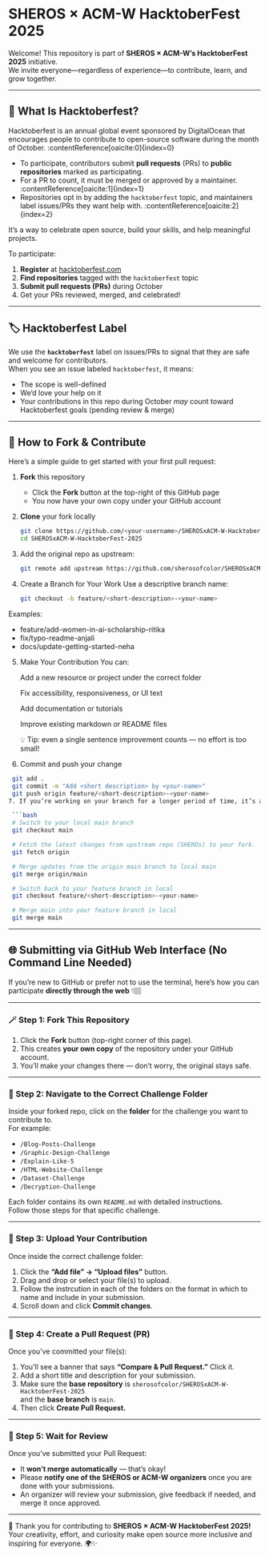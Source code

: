 # SHEROS × ACM-W HacktoberFest 2025

Welcome! This repository is part of **SHEROS × ACM-W’s HacktoberFest 2025** initiative.  
We invite everyone—regardless of experience—to contribute, learn, and grow together.

---

## 🎯 What Is Hacktoberfest?

Hacktoberfest is an annual global event sponsored by DigitalOcean that encourages people to contribute to open-source software during the month of October. :contentReference[oaicite:0]{index=0}  

- To participate, contributors submit **pull requests** (PRs) to **public repositories** marked as participating.  
- For a PR to count, it must be merged or approved by a maintainer. :contentReference[oaicite:1]{index=1}  
- Repositories opt in by adding the `hacktoberfest` topic, and maintainers label issues/PRs they want help with. :contentReference[oaicite:2]{index=2}  

It’s a way to celebrate open source, build your skills, and help meaningful projects.

To participate:
1. **Register** at [hacktoberfest.com](https://hacktoberfest.com/)
2. **Find repositories** tagged with the `hacktoberfest` topic  
3. **Submit pull requests (PRs)** during October  
4. Get your PRs reviewed, merged, and celebrated!

---


## 🏷️ Hacktoberfest Label

We use the **`hacktoberfest`** label on issues/PRs to signal that they are safe and welcome for contributors.  
When you see an issue labeled `hacktoberfest`, it means:  
- The scope is well-defined  
- We’d love your help on it  
- Your contributions in this repo during October *may* count toward Hacktoberfest goals (pending review & merge)

---

## 🚀 How to Fork & Contribute

Here’s a simple guide to get started with your first pull request:

1. **Fork** this repository  
   - Click the **Fork** button at the top-right of this GitHub page  
   - You now have your own copy under your GitHub account

2. **Clone** your fork locally  
   ```bash
   git clone https://github.com/<your-username>/SHEROSxACM-W-HacktoberFest-2025.git
   cd SHEROSxACM-W-HacktoberFest-2025
3. Add the original repo as upstream:
   ```bash
   git remote add upstream https://github.com/sherosofcolor/SHEROSxACM-W-HacktoberFest-2025.git

4. Create a Branch for Your Work
Use a descriptive branch name:
   ```bash
   git checkout -b feature/<short-description>-<your-name>

Examples:
  - feature/add-women-in-ai-scholarship-ritika
  - fix/typo-readme-anjali
  - docs/update-getting-started-neha
5. Make Your Contribution
    You can:
    
    Add a new resource or project under the correct folder
    
    Fix accessibility, responsiveness, or UI text
    
    Add documentation or tutorials
    
    Improve existing markdown or README files
    
    💡 Tip: even a single sentence improvement counts — no effort is too small!
6. Commit and push your change
  ```bash
   git add .
   git commit -m "Add <short description> by <your-name>"
   git push origin feature/<short-description>-<your-name>
7. If you’re working on your branch for a longer period of time, it’s a good practice to regularly sync it with the latest changes from the main repository. Before submitting your Pull Request, make sure your branch is up to date with the latest changes from the main branch

   ```bash
   # Switch to your local main branch
   git checkout main

   # Fetch the latest changes from upstream repo (SHEROs) to your fork.
   git fetch origin

   # Merge updates from the origin main branch to local main
   git merge origin/main

   # Switch back to your feature branch in local
   git checkout feature/<short-description>-<your-name>

   # Merge main into your feature branch in local
   git merge main
```
---

## 🌐 Submitting via GitHub Web Interface (No Command Line Needed)

If you’re new to GitHub or prefer not to use the terminal, here’s how you can participate **directly through the web** 👇🏽

---

### 🪄 Step 1: Fork This Repository
1. Click the **Fork** button (top-right corner of this page).  
2. This creates **your own copy** of the repository under your GitHub account.  
3. You’ll make your changes there — don’t worry, the original stays safe.

---

### 📂 Step 2: Navigate to the Correct Challenge Folder
Inside your forked repo, click on the **folder** for the challenge you want to contribute to.  
For example:
- `/Blog-Posts-Challenge`
- `/Graphic-Design-Challenge`
- `/Explain-Like-5`
- `/HTML-Website-Challenge`
- `/Dataset-Challenge`
- `/Decryption-Challenge`

Each folder contains its own `README.md` with detailed instructions.  
Follow those steps for that specific challenge.

---

### 📝 Step 3: Upload Your Contribution
Once inside the correct challenge folder:
1. Click the **“Add file” → “Upload files”** button.  
2. Drag and drop or select your file(s) to upload.  
3. Follow the instrcution in each of the folders on the format in which to name and include in your submission.
4. Scroll down and click **Commit changes**.

---

### 🚀 Step 4: Create a Pull Request (PR)
Once you’ve committed your file(s):
1. You’ll see a banner that says **“Compare & Pull Request.”** Click it.  
2. Add a short title and description for your submission.
3. Make sure the **base repository** is `sherosofcolor/SHEROSxACM-W-HacktoberFest-2025`  
and the **base branch** is `main`.  
4. Then click **Create Pull Request.**

---

### 🧩 Step 5: Wait for Review
Once you’ve submitted your Pull Request:
- It **won’t merge automatically** — that’s okay!
- Please **notify one of the SHEROS or ACM-W organizers** once you are done with your submissions.
- An organizer will review your submission, give feedback if needed, and merge it once approved.

---

💜 Thank you for contributing to **SHEROS × ACM-W HacktoberFest 2025!**  
Your creativity, effort, and curiosity make open source more inclusive and inspiring for everyone. 🌍✨



